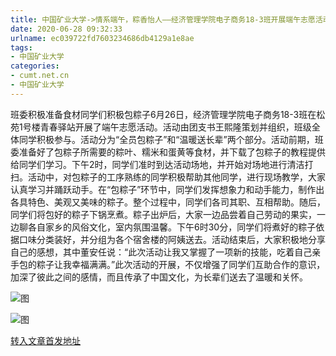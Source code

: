 ```yaml
---
title: 中国矿业大学->情系端午，粽香怡人——经济管理学院电子商务18-3班开展端午志愿活动 | cumt.net.cn
date: 2020-06-28 09:32:33
urlname: ec039722fd7603234686db4129a1e8ae
tags: 
- 中国矿业大学
categories:
- cumt.net.cn
- 中国矿业大学
---
```

班委积极准备食材同学们积极包粽子6月26日，经济管理学院电子商务18-3班在松苑1号楼青春驿站开展了端午志愿活动。活动由团支书王熙隆策划并组织，班级全体同学积极参与。活动分为“全员包粽子”和“温暖送长辈”两个部分。活动前期，班委准备好了包粽子所需要的粽叶、糯米和蛋黄等食材，并下载了包粽子的教程提供给同学们学习。下午2时，同学们准时到达活动场地，并开始对场地进行清洁打扫。活动中，对包粽子的工序熟练的同学积极帮助其他同学，进行现场教学，大家认真学习并踊跃动手。在“包粽子”环节中，同学们发挥想象力和动手能力，制作出各具特色、美观又美味的粽子。整个过程中，同学们各司其职、互相帮助。随后，同学们将包好的粽子下锅烹煮。粽子出炉后，大家一边品尝着自己劳动的果实，一边聊各自家乡的风俗文化，室内氛围温馨。下午6时30分，同学们将煮好的粽子依据口味分类装好，并分组为各个宿舍楼的阿姨送去。活动结束后，大家积极地分享自己的感想，其中董安任说：“此次活动让我又掌握了一项新的技能，吃着自己亲手包的粽子让我幸福满满。”此次活动的开展，不仅增强了同学们互助合作的意识，加深了彼此之间的感情，而且传承了中国文化，为长辈们送去了温暖和关怀。

![图](http://xwzx.cumt.edu.cn/_upload/article/images/75/85/5ffec13e43f19cbea7e015213217/1a930d5f-ac19-4870-a56f-767e098fa62d.jpg)

![图](http://xwzx.cumt.edu.cn/_upload/article/images/75/85/5ffec13e43f19cbea7e015213217/b3dfbdcd-d8a7-41e4-9434-7ef2e4e045c9.jpg)

[转入文章首发地址](http://xwzx.cumt.edu.cn/b1/c6/c523a569798/page.htm)